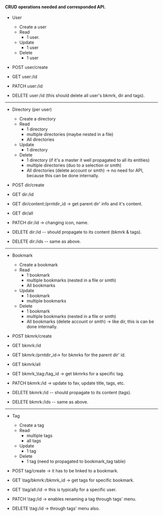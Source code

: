 #### CRUD operations needed and corresponded API. 

- User 
	- Create a user 
	- Read
		- 1 user.
	- Update 
		- 1 user
	- Delete 
		- 1 user

- POST user/create
- GET user:/id 
- PATCH user:/id
- DELETE user:/id (this should delete all user's bkmrk, dir and tags).

---- 
- Directory (per user)
	- Create a directory
	- Read 
		- 1 directory 
		- multiple directories (maybe nested in a file)
		- All directories
	- Update
		- 1 directory
	- Delete 
		- 1 directory (if it's a master it well propagated to all its entities)
		- multiple directories (duo to a selection or smth)
		- All directories (delete account or smth) → no need for API, because this can be done internally. 

- POST dir/create
- GET dir:/id 
- GET dir/content:/prntdir_id -> get parent dir' info and it's content. 
- GET dir/all 
- PATCH dir:/id -> changing icon, name. 
- DELETE dir:/id -- should propagate to its content (bkmrk & tags).
- DELETE dir:/ids -- same as above.

---
- Bookmark
	- Create a bookmark
	- Read
		- 1 bookmark
		- multiple bookmarks (nested in a file or smth)
		- All bookmarks
	- Update
		- 1 bookmark 
		- multiple bookmarks 
	- Delete 
		- 1 bookmark 
		- multiple bookmarks (nested in a file or smth)
		- All bookmarks (delete account or smth) → like dir, this is can be done internally.

- POST bkmrk/create
- GET bkmrk:/id
- GET bkmrk:/prntdir_id→ for bkmrks for the parent dir' id. 
- GET bkmrk/all 
- GET bkmrk_\tag:/tag_id → get bkmrks for a specific tag.
- PATCH bkmrk:/id → update to fav, update title, tags, etc. 
- DELETE bkmrk:/id -- should propagate to its content (tags). 
- DELETE bkmrk:/ids -- same as above.

---
- Tag
	- Create a tag 
	- Read
		- multiple tags
		- all tags
	- Update
		- 1 tag
	- Delete 
		- 1 tag (need to propagated to bookmark_tag table)

- POST tag/create → it has to be linked to a bookmark. 
- GET \tag/bkmrk:/bkmrk_id → get tags for specific bookmark.
- GET \tag/all:/id → this is typically for a specific user. 
- PATCH \tag:/id → enables renaming a tag through tags' menu.
- DELETE \tag:/id -> through tags' menu also. 